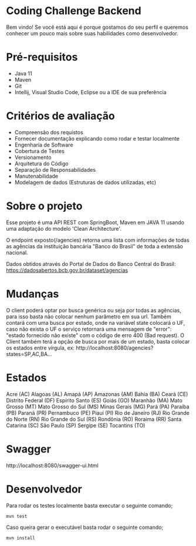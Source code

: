 # Coding Challenge Backend

Bem vindo! Se você está aqui é porque gostamos do seu perfil e queremos conhecer um pouco mais sobre suas habilidades como desenvolvedor.

# Pré-requisitos

* Java 11
* Maven
* Git
* Intellij, Visual Studio Code, Eclipse ou a IDE de sua preferência

# Critérios de avaliação

* Compreensão dos requistos
* Fornecer documentação explicando como rodar e testar localmente
* Engenharia de Software
* Cobertura de Testes
* Versionamento
* Arquitetura do Código
* Separação de Responsabilidades
* Manutenabilidade
* Modelagem de dados (Estruturas de dados utilizadas, etc)

# Sobre o projeto

Esse projeto é uma API REST com SpringBoot, Maven em JAVA 11 usando uma adaptação do modelo 'Clean Architecture'.

O endpoint exposto(/agencies) retorna uma lista com informações de todas as agências da instituição bancária "Banco do Brasil" de toda a extensão nacional.

Dados obtidos através do Portal de Dados do Banco Central do Brasil:
https://dadosabertos.bcb.gov.br/dataset/agencias


# Mudanças

O client poderá optar por busca genérica ou seja por todas as agências, para isso basta não colocar nenhum parâmetro em sua url. Também contará com uma busca por estado, onde na variável state colocará o UF, caso não exista o UF o serviço retornará uma mensagem de "error": "estado fornecido não existe" com o código de erro 400 (Bad request). O Client também terá a opção de busca por mais de um estado, basta colocar os estados entre vírgula, ex: http://localhost:8080/agencies?states=SP,AC,BA...

# Estados

Acre (AC)
Alagoas (AL)
Amapá (AP)
Amazonas (AM)
Bahia (BA)
Ceará (CE)
Distrito Federal (DF)
Espírito Santo (ES)
Goiás (GO)
Maranhão (MA)
Mato Grosso (MT)
Mato Grosso do Sul (MS)
Minas Gerais (MG)
Pará (PA)
Paraíba (PB)
Paraná (PR)
Pernambuco (PE)
Piauí (PI)
Rio de Janeiro (RJ)
Rio Grande do Norte (RN)
Rio Grande do Sul (RS)
Rondônia (RO)
Roraima (RR)
Santa Catarina (SC)
São Paulo (SP)
Sergipe (SE)
Tocantins (TO)


# Swagger

http://localhost:8080/swagger-ui.html


# Desenvolvedor

Para rodar os testes localmente basta executar o seguinte comando;

```
mvn test
```

Caso queira gerar o executável basta rodar o seguinte comando;

```
mvn install